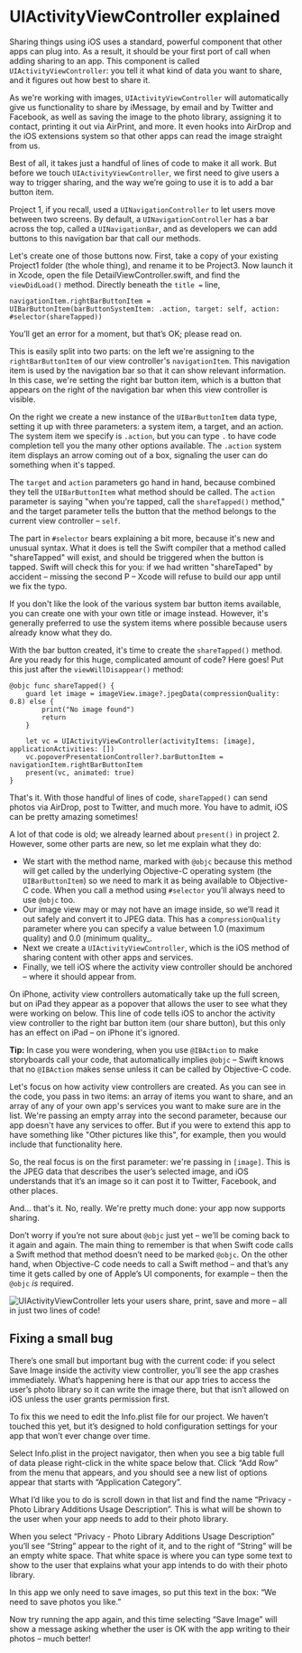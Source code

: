 # UIActivityViewController explained

<!-- YOUTUBE: _bjMK-c1EV8 -->

Sharing things using iOS uses a standard, powerful component that other apps can plug into. As a result, it should be your first port of call when adding sharing to an app. This component is called `UIActivityViewController`: you tell it what kind of data you want to share, and it figures out how best to share it.

As we're working with images, `UIActivityViewController` will automatically give us functionality to share by iMessage, by email and by Twitter and Facebook, as well as saving the image to the photo library, assigning it to contact, printing it out via AirPrint, and more. It even hooks into AirDrop and the iOS extensions system so that other apps can read the image straight from us.

Best of all, it takes just a handful of lines of code to make it all work. But before we touch `UIActivityViewController`, we first need to give users a way to trigger sharing, and the way we’re going to use it is to add a bar button item.

Project 1, if you recall, used a `UINavigationController` to let users move between two screens. By default, a `UINavigationController` has a bar across the top, called a `UINavigationBar`, and as developers we can add buttons to this navigation bar that call our methods.

Let's create one of those buttons now. First, take a copy of your existing Project1 folder (the whole thing), and rename it to be Project3. Now launch it in Xcode, open the file DetailViewController.swift, and find the `viewDidLoad()` method. Directly beneath the `title =` line, 

    navigationItem.rightBarButtonItem = UIBarButtonItem(barButtonSystemItem: .action, target: self, action: #selector(shareTapped))

You’ll get an error for a moment, but that’s OK; please read on.

This is easily split into two parts: on the left we're assigning to the `rightBarButtonItem` of our view controller's `navigationItem`. This navigation item is used by the navigation bar so that it can show relevant information. In this case, we're setting the right bar button item, which is a button that appears on the right of the navigation bar when this view controller is visible.

On the right we create a new instance of the `UIBarButtonItem` data type, setting it up with three parameters: a system item, a target, and an action. The system item we specify is `.action`, but you can type `.` to have code completion tell you the many other options available. The `.action` system item displays an arrow coming out of a box, signaling the user can do something when it's tapped.

The `target` and `action` parameters go hand in hand, because combined they tell the `UIBarButtonItem` what method should be called. The `action` parameter is saying "when you're tapped, call the `shareTapped()` method," and the target parameter tells the button that the method belongs to the current view controller – `self`.

The part in `#selector` bears explaining a bit more, because it's new and unusual syntax. What it does is tell the Swift compiler that a method called "shareTapped" will exist, and should be triggered when the button is tapped. Swift will check this for you: if we had written "shareTaped" by accident – missing the second P – Xcode will refuse to build our app until we fix the typo.

If you don't like the look of the various system bar button items available, you can create one with your own title or image instead. However, it's generally preferred to use the system items where possible because users already know what they do.

With the bar button created, it's time to create the `shareTapped()` method. Are you ready for this huge, complicated amount of code? Here goes! Put this just after the `viewWillDisappear()` method:

    @objc func shareTapped() {
        guard let image = imageView.image?.jpegData(compressionQuality: 0.8) else {
            print("No image found")
            return
        }
        
        let vc = UIActivityViewController(activityItems: [image], applicationActivities: [])
        vc.popoverPresentationController?.barButtonItem = navigationItem.rightBarButtonItem
        present(vc, animated: true)
    }

That's it. With those handful of lines of code, `shareTapped()` can send photos via AirDrop, post to Twitter, and much more. You have to admit, iOS can be pretty amazing sometimes!

A lot of that code is old; we already learned about `present()` in project 2. However, some other parts are new, so let me explain what they do: 

- We start with the method name, marked with `@objc` because this method will get called by the underlying Objective-C operating system (the `UIBarButtonItem`) so we need to mark it as being available to Objective-C code. When you call a method using `#selector` you’ll always need to use `@objc` too.
- Our image view may or may not have an image inside, so we’ll read it out safely and convert it to JPEG data. This has a `compressionQuality` parameter where you can specify a value between 1.0 (maximum quality) and 0.0 (minimum quality_.
- Next we create a `UIActivityViewController`, which is the iOS method of sharing content with other apps and services.
- Finally, we tell iOS where the activity view controller should be anchored – where it should appear from.

On iPhone, activity view controllers automatically take up the full screen, but on iPad they appear as a popover that allows the user to see what they were working on below. This line of code tells iOS to anchor the activity view controller to the right bar button item (our share button), but this only has an effect on iPad – on iPhone it's ignored.

**Tip:** In case you were wondering, when you use `@IBAction` to make storyboards call your code, that automatically implies `@objc` – Swift knows that no `@IBAction` makes sense unless it can be called by Objective-C code.

Let's focus on how activity view controllers are created. As you can see in the code, you pass in two items: an array of items you want to share, and an array of any of your own app's services you want to make sure are in the list. We're passing an empty array into the second parameter, because our app doesn't have any services to offer. But if you were to extend this app to have something like "Other pictures like this", for example, then you would include that functionality here.

So, the real focus is on the first parameter: we're passing in `[image]`. This is the JPEG data that describes the user’s selected image, and iOS understands that it’s an image so it can post it to Twitter, Facebook, and other places.

And… that's it. No, really. We're pretty much done: your app now supports sharing.

Don’t worry if you’re not sure about `@objc` just yet – we’ll be coming back to it again and again. The main thing to remember is that when Swift code calls a Swift method that method doesn’t need to be marked `@objc`. On the other hand, when Objective-C code needs to call a Swift method – and that’s any time it gets called by one of Apple’s UI components, for example – then the `@objc` *is* required.

![UIActivityViewController lets your users share, print, save and more – all in just two lines of code!](3-1.png)


## Fixing a small bug

There’s one small but important bug with the current code: if you select Save Image inside the activity view controller, you’ll see the app crashes immediately. What’s happening here is that our app tries to access the user’s photo library so it can write the image there, but that isn’t allowed on iOS unless the user grants permission first.

To fix this we need to edit the Info.plist file for our project. We haven’t touched this yet, but it’s designed to hold configuration settings for your app that won’t ever change over time.

Select Info.plist in the project navigator, then when you see a big table full of data please right-click in the white space below that. Click “Add Row” from the menu that appears, and you should see a new list of options appear that starts with “Application Category”.

What I’d like you to do is scroll down in that list and find the name “Privacy - Photo Library Additions Usage Description”. This is what will be shown to the user when your app needs to add to their photo library.

When you select “Privacy - Photo Library Additions Usage Description” you’ll see “String” appear to the right of it, and to the right of “String” will be an empty white space. That white space is where you can type some text to show to the user that explains what your app intends to do with their photo library.

In this app we only need to save images, so put this text in the box: “We need to save photos you like.”

Now try running the app again, and this time selecting “Save Image” will show a message asking whether the user is OK with the app writing to their photos – much better!
